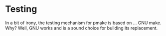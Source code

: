 # Testing

In a bit of irony,  the testing mechanism for pmake is based on ...  GNU make.
Why?  Well,  GNU works and is a sound choice for building its replacement.

